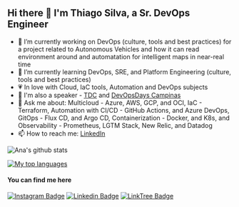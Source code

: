 <!--
**sti6ca/sti6ca** is a ✨ _special_ ✨ repository because its `README.md` (this file) appears on your GitHub profile.

Here are some ideas to get you started:



- 👯 I’m looking to collaborate on ...
- 🤔 I’m looking for help with ...
- 💬 Ask me about ...
- 📫 How to reach me: ...
- 😄 Pronouns: ...
- ⚡ Fun fact: ...
-->

## Hi there 👋 I'm Thiago Silva, a Sr. DevOps Engineer

- 🔭 I’m currently working on DevOps (culture, tools and best practices) for a project related to Autonomous Vehicles and how it can read environment around and automatation for intelligent maps in near-real time
- 🌱 I’m currently learning DevOps, SRE, and Platform Engineering (culture, tools and best practices) 
- 💗 In love with Cloud, IaC tools, Automation and DevOps subjects
- 🎤 I'm also a speaker - [TDC](https://thedevconf.com/palestrante/thiago-silva) and [DevOpsDays Campinas](https://talks.devopsdays.org/devopsdays-campinas-2025/speaker/TACGSZ/)
- 💬 Ask me about: Multicloud - Azure, AWS, GCP, and OCI, IaC - Terraform, Automation with CI/CD - GitHub Actions, and Azure DevOps, GitOps - Flux CD, and Argo CD, Containerization - Docker, and K8s, and Observability - Prometheus, LGTM Stack, New Relic, and Datadog
- 📫 How to reach me: [LinkedIn](https://www.linkedin.com/in/trsilva/)

![Ana's github stats](https://github-readme-stats.vercel.app/api?username=sti6ca&show_icons=true&theme=dracula)

[![My top languages](https://github-readme-stats.vercel.app/api/top-langs/?username=sti6ca&theme=dracula&hide=html)](https://github.com/anuraghazra/github-readme-stats)

#### You can find me here
[![Instagram Badge](https://img.shields.io/badge/-Instagram-fff?style=flat-square&logo=Instagram&link=https://instagram.com/_otsilva)](https://instagram.com/_otsilva)
[![Linkedin Badge](https://img.shields.io/badge/-LinkedIn-blue?style=flat-square&logo=Linkedin&logoColor=white&link=https://www.linkedin.com/in/trsilva)](https://www.linkedin.com/in/trsilva/)
[![LinkTree Badge](https://img.shields.io/badge/linktree-43E55E?style=flat&logo=linktree&logoColor=white&link=https://linktr.ee/_tsilva)](https://linktr.ee/_tsilva)
